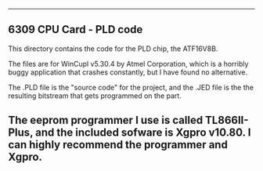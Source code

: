 *******************************************************************************
6309 CPU Card - PLD code
-------------------------------------------------------------------------------
This directory contains the code for the PLD chip, the ATF16V8B.

The files are for WinCupl v5.30.4 by Atmel Corporation, which is a horribly
buggy application that crashes constantly, but I have found no alternative.

The .PLD file is the "source code" for the project, and the .JED file is the 
the resulting bitstream that gets programmed on the part.

The eeprom programmer I use is called TL866II-Plus, and the included sofware 
is Xgpro v10.80.  I can highly recommend the programmer and Xgpro. 
-------------------------------------------------------------------------------
